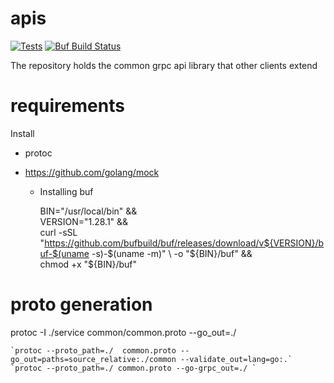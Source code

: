 # apis

[![Tests](https://github.com/antinvestor/apis/actions/workflows/run_tests.yml/badge.svg?branch=main)](https://github.com/antinvestor/apis/actions/workflows/run_tests.yml) [![Buf Build Status](https://github.com/antinvestor/apis/actions/workflows/buf_build.yaml/badge.svg?branch=main)](https://github.com/antinvestor/apis/actions/workflows/buf_build.yaml)

The repository holds the common grpc api library that other clients extend

# requirements

Install
- protoc

- https://github.com/golang/mock

    - Installing buf
     
      BIN="/usr/local/bin" && \
      VERSION="1.28.1" && \
      curl -sSL \
      "https://github.com/bufbuild/buf/releases/download/v${VERSION}/buf-$(uname -s)-$(uname -m)" \
      -o "${BIN}/buf" && \
      chmod +x "${BIN}/buf"

# proto generation

protoc -I ./service common/common.proto --go_out=./

    `protoc --proto_path=./  common.proto --go_out=paths=source_relative:./common --validate_out=lang=go:.`
    `protoc --proto_path=./ common.proto --go-grpc_out=./ `